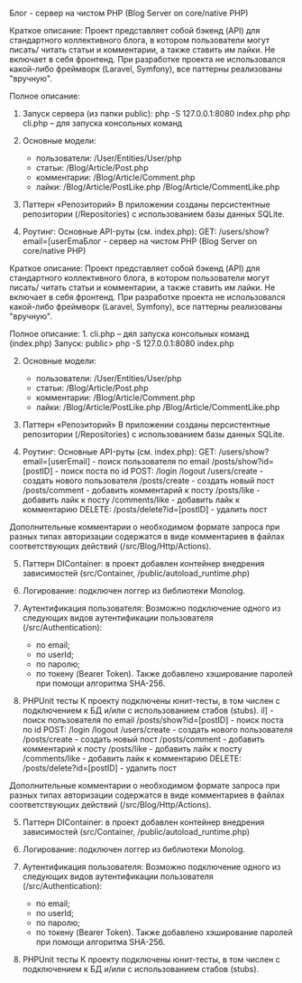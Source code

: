 Блог - сервер на чистом PHP (Blog Server on core/native PHP)

Краткое описание:
Проект представляет собой бэкенд (API) для стандартного коллективного блога, в котором пользователи могут писать/
читать статьи и комментарии, а также ставить им лайки. Не включает в себя фронтенд.
При разработке проекта не использовался какой-либо фреймворк (Laravel, Symfony), все паттерны реализованы "вручную".

Полное описание:
1. Запуск сервера (из папки public): php -S 127.0.0.1:8080 index.php
php cli.php – для запуска консольных команд

2. Основные модели:
    - пользователи: /User/Entities/User/php
    - статьи: /Blog/Article/Post.php
    - комментарии: /Blog/Article/Comment.php
    - лайки: /Blog/Article/PostLike.php
             /Blog/Article/CommentLike.php

3. Паттерн «Репозиторий»
   В приложении созданы персистентные репозитории (/Repositories) с использованием базы данных SQLite.

4. Роутинг:
   Основные API-руты (см. index.php):
    GET:
        /users/show?email=[userEmaБлог - сервер на чистом PHP (Blog Server on core/native PHP)

Краткое описание:
Проект представляет собой бэкенд (API) для стандартного коллективного блога, в котором пользователи могут писать/
читать статьи и комментарии, а также ставить им лайки. Не включает в себя фронтенд.
При разработке проекта не использовался какой-либо фреймворк (Laravel, Symfony), все паттерны реализованы "вручную".

Полное описание:
1.
cli.php – дял запуска консольных команд
(index.php)
Запуск: public> php -S 127.0.0.1:8080 index.php


2. Основные модели:
    - пользователи: /User/Entities/User/php
    - статьи: /Blog/Article/Post.php
    - комментарии: /Blog/Article/Comment.php
    - лайки: /Blog/Article/PostLike.php
             /Blog/Article/CommentLike.php

3. Паттерн «Репозиторий»
   В приложении созданы персистентные репозитории (/Repositories) с использованием базы данных SQLite.

4. Роутинг:
   Основные API-руты (см. index.php):
    GET:
        /users/show?email=[userEmail] - поиск пользователя по email
        /posts/show?id=[postID] - поиск поста по id
    POST:
        /login
        /logout
        /users/create - создать нового пользователя
        /posts/create - создать новый пост
        /posts/comment - добавить комментарий к посту
        /posts/like - добавить лайк к посту
        /comments/like - добавить лайк к комментарию
    DELETE:
        /posts/delete?id=[postID] - удалить пост

Дополнительные комментарии о необходимом формате запроса при разных типах авторизации содержатся в виде комментариев в файлах соответствующих действий (/src/Blog/Http/Actions).

5. Паттерн DIContainer: в проект добавлен контейнер внедрения зависимостей (src/Container, /public/autoload_runtime.php)

6. Логирование: подключен логгер из библиотеки Monolog.

7. Аутентификация пользователя:
Возможно подключение одного из следующих видов аутентификации пользователя (/src/Authentication):
   - по email;
   - по userId;
   - по паролю;
   - по токену (Bearer Token).
Также добавлено хэширование паролей при помощи алгоритма SHA-256.

7. PHPUnit тесты
К проекту подключены юнит-тесты, в том числен с подключением к БД и/или с использованием стабов (stubs).
il] - поиск пользователя по email
        /posts/show?id=[postID] - поиск поста по id
    POST:
        /login
        /logout
        /users/create - создать нового пользователя
        /posts/create - создать новый пост
        /posts/comment - добавить комментарий к посту
        /posts/like - добавить лайк к посту
        /comments/like - добавить лайк к комментарию
    DELETE:
        /posts/delete?id=[postID] - удалить пост

Дополнительные комментарии о необходимом формате запроса при разных типах авторизации содержатся в виде комментариев в файлах соответствующих действий (/src/Blog/Http/Actions).

5. Паттерн DIContainer: в проект добавлен контейнер внедрения зависимостей (src/Container, /public/autoload_runtime.php)

6. Логирование: подключен логгер из библиотеки Monolog.

7. Аутентификация пользователя:
Возможно подключение одного из следующих видов аутентификации пользователя (/src/Authentication):
   - по email;
   - по userId;
   - по паролю;
   - по токену (Bearer Token).
Также добавлено хэширование паролей при помощи алгоритма SHA-256.

7. PHPUnit тесты
К проекту подключены юнит-тесты, в том числен с подключением к БД и/или с использованием стабов (stubs).
